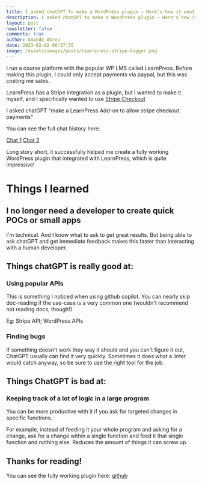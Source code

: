 ```yaml
---
title: I asked chatGPT to make a WordPress plugin – Here's how it went
description: I asked chatGPT to make a WordPress plugin – Here's how it went
layout: post
newsletter: false
comments: true
author: Amando Abreu
date: 2023-02-02 06:57:55
image: /assets/images/posts/learnpress-stripe-bigger.png
---
```

I run a course platform with the popular WP LMS called LearnPress. Before making this plugin, I could only accept payments via paypal, but this was costing me sales. 

LearnPress has a Stripe integration as a plugin, but I wanted to make it myself, and I specifically wanted to use [Stripe Checkout](https://stripe.com/docs/payments/checkout) 

I asked chatGPT "make a LearnPress Add-on to allow stripe checkout payments"

You can see the full chat history here:

[Chat 1](https://chat.openai.com/share/15092d55-2593-41a5-9487-029b0275ae08)
[Chat 2](https://chat.openai.com/share/95388e81-ab0e-4f04-a3dd-0816474133cc)

Long story short, it successfully helped me create a fully working WordPress plugin that integrated with LearnPress, which is quite impressive!

# Things I learned
## I no longer need a developer to create quick POCs or small apps
I'm technical. And I know what to ask to get great results. But being able to ask chatGPT and get immediate feedback makes this faster than interacting with a human developer.

## Things chatGPT is really good at:
### Using popular APIs 

This is something I noticed when using github copilot. You can nearly skip doc-reading if the use-case is a very common one (wouldn't recommend not reading docs, though!)

Eg: Stripe API; WordPress APIs

### Finding bugs
If something doesn't work they way it should and you can't figure it out, ChatGPT usually can find it very quickly. Sometimes it does what a linter would catch anyway, so be sure to use the right tool for the job.

## Things ChatGPT is bad at:
### Keeping track of a lot of logic in a large program

You can be more productive with it if you ask for targeted changes in specific functions.

For example, instead of feeding it your whole program and asking for a change, ask for a change within a single function and feed it that single function and nothing else. Reduces the amount of things it can screw up.

## Thanks for reading!

You can see the fully working plugin here: [github](https://github.com/amandoabreu/learnpress-stripe)